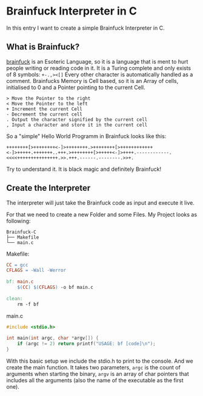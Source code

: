 # Brainfuck Interpreter in C

In this entry I want to create a simple Brainfuck Interpreter in C. 

## What is Brainfuck?

[brainfuck](https://esolangs.org/wiki/Brainfuck) is an Esoteric Language, so it is a language that is ment to hurt people writing or reading code in it. It is a Turing complete and only exists of 8 symbols:  `+-.,><[]` Every other character is automatically handled as a comment. Brainfucks Memory is Cell based, so it is an Array of cells, initialised to 0 and a Pointer pointing to the current Cell. 

```brainfuck
> Move the Pointer to the right
< Move the Pointer to the left
+ Increment the current Cell
- Decrement the current cell
. Output the character signified by the current cell
, Input a character and store it in the current cell
```

So a "simple" Hello World Programm in Brainfuck looks like this:

```brainfuck
++++++++[>++++++++<-]>++++++++.>++++++++[>++++++++++++<-]>+++++.+++++++..+++.>++++++++[>+++++<-]>++++.------------.<<<<+++++++++++++++.>>.+++.------.--------.>>+.
```

Try to understand it. It is black magic and definitely Brainfuck!

## Create the Interpreter

The interpreter will just take the Brainfuck code as input and execute it live. 

For that we need to create a new Folder and some Files. My Project looks as following:

```
Brainfuck-C
├── Makefile
└── main.c
```

Makefile:

```Makefile
CC = gcc  
CFLAGS = -Wall -Werror  
  
bf: main.c  
    $(CC) $(CFLAGS) -o bf main.c  
  
clean:  
    rm -f bf
```

main.c

```c
#include <stdio.h>  
  
int main(int argc, char *argv[]) {  
    if (argc != 2) return printf("USAGE: bf [code]\n");   
}
```

With this basic setup we include the stdio.h to print to the console. And we create the main function. It takes two parameters, `argc` is the count of arguments when starting the binary, `argv` is an array of char pointers that includes all the arguments (also the name of the executable as the first one).